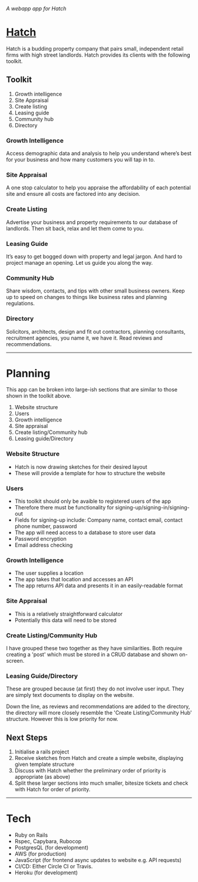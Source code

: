 _A webapp app for Hatch_

# [Hatch](https://hatch-retail.space/)

Hatch is a budding property company that pairs small, independent retail firms with high street landlords. Hatch provides its clients with the following toolkit.

## Toolkit 
1. Growth intelligence
2. Site Appraisal
3. Create listing
4. Leasing guide
5. Community hub
6. Directory 

### Growth Intelligence
Access demographic data and analysis to help you understand where’s best for your business and how many customers you will tap in to.

### Site Appraisal 
A one stop calculator to help you appraise the affordability of each potential site and ensure all costs are factored into any decision.

### Create Listing
Advertise your business and property requirements to our database of landlords. Then sit back, relax and let them come to you.

### Leasing Guide
It’s easy to get bogged down with property and legal jargon. And hard to project manage an opening. Let us guide you along the way. 

### Community Hub
Share wisdom, contacts, and tips with other small business owners. Keep up to speed on changes to things like business rates and planning regulations.

### Directory
Solicitors, architects,  design and fit out contractors, planning consultants, recruitment agencies, you name it, we have it.  Read reviews and recommendations. 

----------------------------------------------------------------------------------

# Planning 

This app can be broken into large-ish sections that are similar to those shown in the toolkit above. 

1. Website structure 
2. Users 
3. Growth intelligence
4. Site appraisal 
5. Create listing/Community hub
6. Leasing guide/Directory 

### Website Structure 

- Hatch is now drawing sketches for their desired layout 
- These will provide a template for how to structure the website

### Users 

- This toolkit should only be avaible to registered users of the app
- Therefore there must be functionality for signing-up/signing-in/signing-out
- Fields for signing-up include: Company name, contact email, contact phone number, password
- The app will need access to a database to store user data
- Password encryption
- Email address checking

### Growth Intelligence

- The user supplies a location
- The app takes that location and accesses an API
- The app returns API data and presents it in an easily-readable format

### Site Appraisal 

- This is a relatively straightforward calculator
- Potentially this data will need to be stored 

### Create Listing/Community Hub

I have grouped these two together as they have similarities. Both require creating a 'post' which must be stored in a CRUD database and shown on-screen. 

### Leasing Guide/Directory 

These are grouped because (at first) they do not involve user input. They are simply text documents to display on the website.

Down the line, as reviews and recommendations are added to the directory, the directory will more closely resemble the 'Create Listing/Community Hub' structure. However this is low priority for now.

## Next Steps 

1. Initialise a rails project
2. Receive sketches from Hatch and create a simple website, displaying given template structure
3. Discuss with Hatch whether the preliminary order of priority is appropriate (as above)
4. Split these larger sections into much smaller, bitesize tickets and check with Hatch for order of priority. 
--------------------------------------------------------------------------------

# Tech 
- Ruby on Rails
- Rspec, Capybara, Rubocop
- PostgresQL (for development)
- AWS (for production)
- JavaScript (for frontend async updates to website e.g. API requests)
- CI/CD: Either Circle CI or Travis. 
- Heroku (for development)


<!-- 
# README

This README would normally document whatever steps are necessary to get the
application up and running.

Things you may want to cover:

* Ruby version

* System dependencies

* Configuration

* Database creation

* Database initialization

* How to run the test suite

* Services (job queues, cache servers, search engines, etc.)

* Deployment instructions

* ... -->
